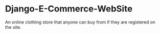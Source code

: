 # Django-E-Commerce-WebSite
An online clothing store that anyone can buy from if they are registered on the site.
